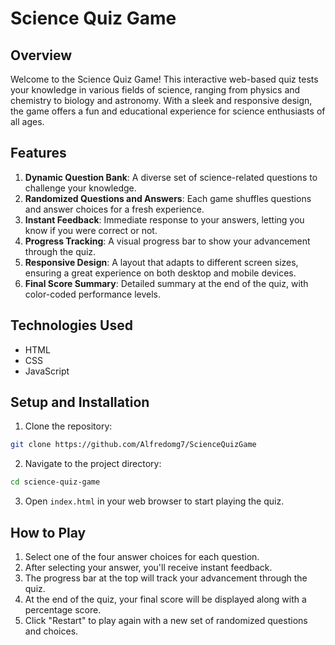# Science Quiz Game
## Overview
Welcome to the Science Quiz Game! This interactive web-based quiz tests your knowledge in various fields of science, ranging from physics and chemistry to biology and astronomy. With a sleek and responsive design, the game offers a fun and educational experience for science enthusiasts of all ages.

## Features
1. **Dynamic Question Bank**: A diverse set of science-related questions to challenge your knowledge.
2. **Randomized Questions and Answers**: Each game shuffles questions and answer choices for a fresh experience.
3. **Instant Feedback**: Immediate response to your answers, letting you know if you were correct or not.
4. **Progress Tracking**: A visual progress bar to show your advancement through the quiz.
5. **Responsive Design**: A layout that adapts to different screen sizes, ensuring a great experience on both desktop and mobile devices.
6. **Final Score Summary**: Detailed summary at the end of the quiz, with color-coded performance levels.

## Technologies Used
- HTML
- CSS
- JavaScript

## Setup and Installation
1. Clone the repository:
```bash
git clone https://github.com/Alfredomg7/ScienceQuizGame
```

2. Navigate to the project directory:
```bash
cd science-quiz-game
```

3. Open `index.html` in your web browser to start playing the quiz.

## How to Play
1. Select one of the four answer choices for each question.
2. After selecting your answer, you'll receive instant feedback.
3. The progress bar at the top will track your advancement through the quiz.
4. At the end of the quiz, your final score will be displayed along with a percentage score.
5. Click "Restart" to play again with a new set of randomized questions and choices.